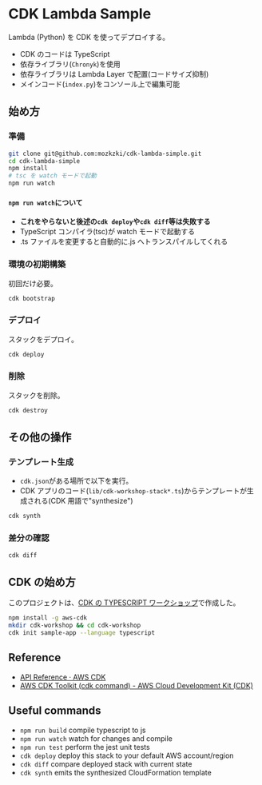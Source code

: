 # CDK Lambda Sample

Lambda (Python) を CDK を使ってデプロイする。

- CDK のコードは TypeScript
- 依存ライブラリ(`Chronyk`)を使用
- 依存ライブラリは Lambda Layer で配置(コードサイズ抑制)
- メインコード(`index.py`)をコンソール上で編集可能

## 始め方

### 準備

```sh
git clone git@github.com:mozkzki/cdk-lambda-simple.git
cd cdk-lambda-simple
npm install
# tsc を watch モードで起動
npm run watch
```

#### `npm run watch`について

- **これをやらないと後述の`cdk deploy`や`cdk diff`等は失敗する**
- TypeScript コンパイラ(tsc)が watch モードで起動する
- .ts ファイルを変更すると自動的に.js へトランスパイルしてくれる

### 環境の初期構築

初回だけ必要。

```sh
cdk bootstrap
```

### デプロイ

スタックをデプロイ。

```sh
cdk deploy
```

### 削除

スタックを削除。

```sh
cdk destroy
```

## その他の操作

### テンプレート生成

- `cdk.json`がある場所で以下を実行。
- CDK アプリのコード(`lib/cdk-workshop-stack*.ts`)からテンプレートが生成される(CDK 用語で"synthesize")

```sh
cdk synth
```

### 差分の確認

```sh
cdk diff
```

## CDK の始め方

このプロジェクトは、[CDK の TYPESCRIPT ワークショップ](https://summit-online-japan-cdk.workshop.aws/20-typescript.html)で作成した。

```sh
npm install -g aws-cdk
mkdir cdk-workshop && cd cdk-workshop
cdk init sample-app --language typescript
```

## Reference

- [API Reference · AWS CDK](https://docs.aws.amazon.com/cdk/api/latest/docs/aws-construct-library.html)
- [AWS CDK Toolkit (cdk command) - AWS Cloud Development Kit (CDK)](https://docs.aws.amazon.com/cdk/latest/guide/cli.html)

## Useful commands

- `npm run build` compile typescript to js
- `npm run watch` watch for changes and compile
- `npm run test` perform the jest unit tests
- `cdk deploy` deploy this stack to your default AWS account/region
- `cdk diff` compare deployed stack with current state
- `cdk synth` emits the synthesized CloudFormation template
